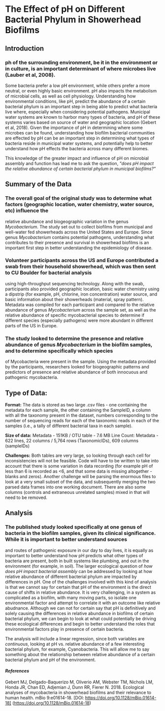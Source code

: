 # The Effect of pH on Different Bacterial Phylum in Showerhead Biofilms

## **Introduction** ##

### ph of the surrounding environment, be it in the environment or in culture, is an important determinant of where microbes live (Lauber et al, 2008). ###
Some bacteria prefer a low pH environment, while others prefer a more neutral, or even highly basic environment. pH also impacts 
the metabolism of microbial cells, as well as cell physiology. Understanding how environmental conditions, like pH, predict the abundance of a
certain bacterial phylum is an important step in being able to predict what bacteria live where, especially when considering potential 
pathogens. 
	Municipal water systems are known to harbor many types of bacteria, and pH of these systems varies based on source of water and geographic 
location (Gebert et al, 2018). Given the importance of pH in determining where some microbes can be found, understanding how biofilm bacterial communities
are effected by pH can be an important step in determining what types of bacteria reside in municipal water systems, and potentially help to better understand how
pH effects the bacteria across many different biomes. 

This knowledge of the greater impact and influence of pH on microbial assembly and function has lead me to ask the question,
_"does pH impact the relative abundance of certain bacterial phylum in municipal biofilms?"_

  
## **Summary of the Data**

### The overall goal of the original study was to determine what factors (geographic location, water chemistry, water source, etc) influence the 
relative abundance and biogeographic variation in the genus _Mycobacterium_. The study set out to collect biofilms from municipal and well-water fed 
showerheads across the United States and Europe. Since genus _Mycobacterium_ contains potential pathogens, understanding what contributes to their
presence and survival in showerhead biofilms is an important first step in better understanding the epidemiology of disease.

### Volunteer participants across the US and Europe contributed a swab from their household showerhead, which was then sent to CU Boulder for bacterial analysis
using high-throughput sequencing technology. Along with the swab, participants also provided geographic location, basic water chemistry using a dipstrip (for example, 
pH, chlorine, iron concentration) water source, and basic information about their showerheads (material, spray pattern). Metadata was compiled for each participant 
and compared to the relative abundance of genus _Mycobacterium_ across the sample set, as well as the relative abundance of specific mycobacterial species to determine
if different species (especially pathogens) were more abundant in different parts of the US in Europe.

### The study looked to determine the presence and relative abundance of genus _Mycobacterium_ in the biofilm samples, and to determine specifically which species 
of Mycobacteria were present in the sample. Using the metadata provided by the participants, researchers looked for biogeographic patterns and predictors of presence
and relative abundance of both innocuous and pathogenic mycobacteria. 

## **Type of Data:**

**Format:** The data is stored as two large .csv files - one containing the metadata for each sample, the other containing the SampleID, a column with all the taxonomy present
in the dataset, numbers corresponding to the number of sequencing reads for each of the taxonomic reads in each of the samples (i.e., a tally of different bacterial taxa
in each sample). 

**Size of data:** Metadata - 151KB / OTU table - 7.6 MB
Line Count: Metadata - 622 lines, 22 columns / 5,764 rows (TaxonomicIDs), 609 columns (sampleIDs)

**Challenges:** Both tables are very large, so looking through each cell for inconsistencies will not be feasible. Code will have to be written to take into account that there
is some variation in data recording (for example pH of less than 6 is recorded as <6, and that some data is missing altogether - blanks and zeros). Another challenge will 
be parsing the enormous files to look at a very small subset of the data, and subsequently merging the two parsed data frames into one working document. There are also some 
columns (controls and extraneous unrelated samples) mixed in that will need to be removed. 

## Analysis ##

### The published study looked specifically at one genus of bacteria in the biofilm samples, given its clinical significance. While it is important to better understand sources
and routes of pathogenic exposure in our day to day lives, it is equally as important to better understand how pH predicts what other types of bacteria are present,
both in built systems like plumbing, and out in the environment (for example, in soil). The larger ecological question of _how does pH impact bacterial assembly_ 
can be addressed by looking at how relative abundance of different bacterial phylum are impacted by differences in pH. 
	One of the challenges involved with this kind of analysis is that we cannot say for certain that pH of the environment is the direct cause of shifts 
in relative abundance. It is very challenging, in a system as complicated as a biofilm, with many moving parts, so isolate one environmental factor and attempt to correlate it with
an outcome like relative abudnance. Although we can not for certain say that pH is definitively and solely causing the differences in relative abundance in biofilms of certain bacterial 
phylum, we can begin to look at what could potentially be driving these ecological differences and begin to better understand the roles that environmental factors play in presence of 
certain bacteria.

The analysis will include a linear regression, since both variables are _continuous_, looking at pH vs. relative abundance of a few interesting bacterial phylum, for example, 
Cyanobacteria. This will allow me to say something about the relationship between relative abundance of a certain bacterial phylum and pH of the environment.


#### _References_

Gebert MJ, Delgado-Baquerizo M, Oliverio AM, Webster TM, Nichols LM, Honda JR, Chan ED, Adjemian J, Dunn RR, Fierer N. 2018. Ecological analyses of mycobacteria in showerhead biofilms and their relevance to human health. 
mBio 9:e01614-18. [DOI: https://doi.org/10.1128/mBio.01614-18] (https://doi.org/10.1128/mBio.01614-18)